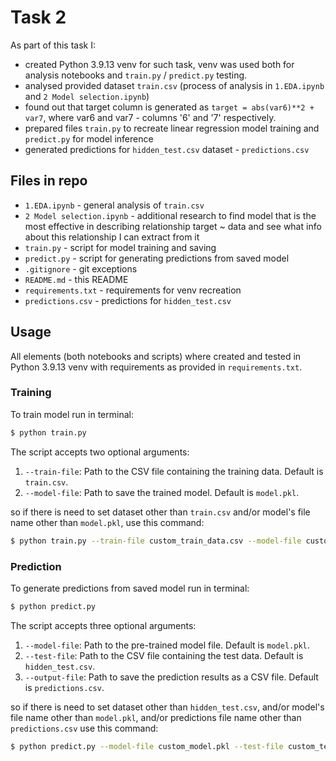 # Task 2
As part of this task I:
- created Python 3.9.13 venv for such task, venv was used both for analysis notebooks and `train.py` / `predict.py` testing.
- analysed provided dataset `train.csv` (process of analysis in `1.EDA.ipynb` and `2 Model selection.ipynb`)
- found out that target column is generated as `target = abs(var6)**2 + var7`, where var6 and var7 - columns '6' and '7' respectively.
- prepared files `train.py` to recreate linear regression model training and `predict.py` for model inference
- generated predictions for `hidden_test.csv` dataset - `predictions.csv`

## Files in repo
- `1.EDA.ipynb` - general analysis of `train.csv`
- `2 Model selection.ipynb` - additional research to find model that is the most effective in describing relationship target ~ data and see what info about this relationship I can extract from it
- `train.py` - script for model training and saving
- `predict.py` - script for generating predictions from saved model
- `.gitignore` - git exceptions
- `README.md` - this README
- `requirements.txt` - requirements for venv recreation
- `predictions.csv` - predictions for `hidden_test.csv`

## Usage
All elements (both notebooks and scripts) where created and tested in Python 3.9.13 venv with requirements as provided in `requirements.txt`.
### Training
To train model run in terminal:
```bash
$ python train.py
```

The script accepts two optional arguments:
1. `--train-file`: Path to the CSV file containing the training data. Default is `train.csv`.
2. `--model-file`: Path to save the trained model. Default is `model.pkl`.

so if there is need to set dataset other than `train.csv` and/or model's file name other than `model.pkl`, use this command:
```bash
$ python train.py --train-file custom_train_data.csv --model-file custom_model.pkl
```
### Prediction
To generate predictions from saved model run in terminal:
```bash
$ python predict.py
```

The script accepts three optional arguments:
1. `--model-file`: Path to the pre-trained model file. Default is `model.pkl`.
2. `--test-file`: Path to the CSV file containing the test data. Default is `hidden_test.csv`.
3. `--output-file`: Path to save the prediction results as a CSV file. Default is `predictions.csv`.

so if there is need to set dataset other than `hidden_test.csv`, and/or model's file name other than `model.pkl`, and/or predictions file name other than `predictions.csv` use this command:
```bash
$ python predict.py --model-file custom_model.pkl --test-file custom_test_data.csv --output-file custom_predictions.csv
```